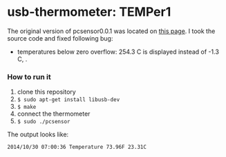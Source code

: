 usb-thermometer: TEMPer1
===============

The original version of pcsensor0.0.1 was located on [this page](http://bailey.st/blog/2012/04/12/dirt-cheap-usb-temperature-sensor-with-python-sms-alerting-system/). I took the source code and fixed following bug:
* temperatures below zero overflow: 254.3 C is displayed instead of -1.3 C, . 

### How to run it

1. clone this repository
2. `$ sudo apt-get install libusb-dev`
3. `$ make`
4. connect the thermometer
5. `$ sudo ./pcsensor`

The output looks like:

```
2014/10/30 07:00:36 Temperature 73.96F 23.31C
```


